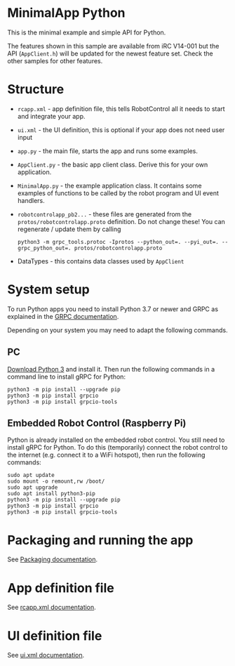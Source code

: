 # MinimalApp Python
This is the minimal example and simple API for Python.

The features shown in this sample are available from iRC V14-001 but the API (```AppClient.h```) will be updated for the newest feature set. Check the other samples for other features.

# Structure
* ```rcapp.xml``` - app definition file, this tells RobotControl all it needs to start and integrate your app.
* ```ui.xml``` - the UI definition, this is optional if your app does not need user input
* ```app.py``` - the main file, starts the app and runs some examples.
* ```AppClient.py``` - the basic app client class. Derive this for your own application.
* ```MinimalApp.py``` - the example application class. It contains some examples of functions to be called by the robot program and UI event handlers.
* ```robotcontrolapp_pb2...``` - these files are generated from the ```protos/robotcontrolapp.proto``` definition. Do not change these! You can regenerate / update them by calling
    ```
    python3 -m grpc_tools.protoc -Iprotos --python_out=. --pyi_out=. --grpc_python_out=. protos/robotcontrolapp.proto
    ```

* DataTypes - this contains data classes used by ```AppClient```

# System setup
To run Python apps you need to install Python 3.7 or newer and GRPC as explained in the [GRPC documentation](https://grpc.io/docs/languages/python/quickstart/).

Depending on your system you may need to adapt the following commands.

## PC
[Download Python 3](https://www.python.org/downloads/) and install it. Then run the following commands in a command line to install gRPC for Python:

```
python3 -m pip install --upgrade pip
python3 -m pip install grpcio
python3 -m pip install grpcio-tools
```

## Embedded Robot Control (Raspberry Pi)
Python is already installed on the embedded robot control. You still need to install gRPC for Python. To do this (temporarily) connect the robot control to the internet (e.g. connect it to a WiFi hotspot), then run the following commands:

```
sudo apt update
sudo mount -o remount,rw /boot/
sudo apt upgrade
sudo apt install python3-pip
python3 -m pip install --upgrade pip
python3 -m pip install grpcio
python3 -m pip install grpcio-tools
```

# Packaging and running the app
See [Packaging documentation](../documentation/Packaging.md).

# App definition file
See [rcapp.xml documentation](../documentation/rcapp.xml.md).

# UI definition file
See [ui.xml documentation](../documentation/ui.xml.md).
